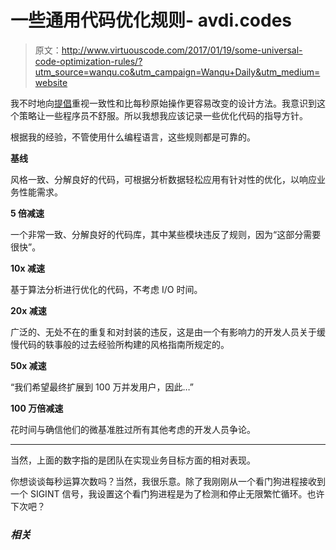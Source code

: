 # 一些通用代码优化规则- avdi.codes

> 原文：<http://www.virtuouscode.com/2017/01/19/some-universal-code-optimization-rules/?utm_source=wanqu.co&utm_campaign=Wanqu+Daily&utm_medium=website>



我不时地向[提倡](http://www.virtuouscode.com/2011/08/18/do-we-need-constants/)重视一致性和比每秒原始操作更容易改变的设计方法。我意识到这个策略让一些程序员不舒服。所以我想我应该记录一些优化代码的指导方针。

根据我的经验，不管使用什么编程语言，这些规则都是可靠的。

**基线**

风格一致、分解良好的代码，可根据分析数据轻松应用有针对性的优化，以响应业务性能需求。

**5 倍减速**

一个非常一致、分解良好的代码库，其中某些模块违反了规则，因为“这部分需要很快”。

**10x 减速**

基于算法分析进行优化的代码，不考虑 I/O 时间。

**20x 减速**

广泛的、无处不在的重复和对封装的违反，这是由一个有影响力的开发人员关于缓慢代码的轶事般的过去经验所构建的风格指南所规定的。

**50x 减速**

“我们希望最终扩展到 100 万并发用户，因此…”

**100 万倍减速**

花时间与确信他们的微基准胜过所有其他考虑的开发人员争论。

* * *

当然，上面的数字指的是团队在实现业务目标方面的相对表现。

你想谈谈每秒运算次数吗？当然，我很乐意。除了我刚刚从一个看门狗进程接收到一个 SIGINT 信号，我设置这个看门狗进程是为了检测和停止无限繁忙循环。也许下次吧？

 ### *相关* 